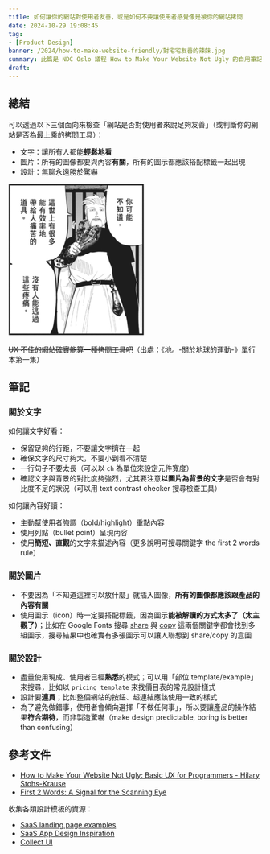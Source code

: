 ```yaml
---
title: 如何讓你的網站對使用者友善，或是如何不要讓使用者感覺像是被你的網站拷問
date: 2024-10-29 19:08:45
tag:
- [Product Design]
banner: /2024/how-to-make-website-friendly/對宅宅友善的辣妹.jpg
summary: 此篇是 NDC Oslo 議程 How to Make Your Website Not Ugly 的自用筆記。議程標題雖然是 ugly，但實際演講內容比較接近「如何讓產品（網站）對使用者更友善」。
draft: 
---
```


## 總結

可以透過以下三個面向來檢查「網站是否對使用者來說足夠友善」（或判斷你的網站是否為最上乘的拷問工具）：

- 文字：讓所有人都能**輕鬆地看**
- 圖片：所有的圖像都要與內容**有關**，所有的圖示都應該搭配標籤一起出現
- 設計：無聊永遠勝於驚嚇

![這世上有很多能有效率地帶給人痛苦的道具](/2024/how-to-make-website-friendly/這世上有很多能有效率地帶給人痛苦的道具.png)

~~UX 不佳的網站確實能算一種拷問工具吧~~（出處：《地。-關於地球的運動-》單行本第一集）

## 筆記

### 關於文字

如何讓文字好看：

- 保留足夠的行距，不要讓文字擠在一起
- 確保文字的尺寸夠大，不要小到看不清楚
- 一行句子不要太長（可以以 `ch` 為單位來設定元件寬度）
- 確認文字與背景的對比度夠強烈，尤其要注意**以圖片為背景的文字**是否會有對比度不足的狀況（可以用 text contrast checker 搜尋檢查工具）

如何讓內容好讀：

- 主動幫使用者強調（bold/highlight）重點內容
- 使用列點（bullet point）呈現內容
- 使用**簡短、直觀**的文字來描述內容（更多說明可搜尋關鍵字 the first 2 words rule）

### 關於圖片

- 不要因為「不知道這裡可以放什麼」就插入圖像，**所有的圖像都應該跟產品的內容有關**
- 使用圖示（icon）時一定要搭配標籤，因為圖示**能被解讀的方式太多了（太主觀了）**；比如在 Google Fonts 搜尋 [share](https://fonts.google.com/icons?icon.query=share) 與 [copy](https://fonts.google.com/icons?icon.query=copy) 這兩個關鍵字都會找到多組圖示，搜尋結果中也確實有多張圖示可以讓人聯想到 share/copy 的意圖

### 關於設計

- 盡量使用現成、使用者已經**熟悉**的模式；可以用「部位 template/example」來搜尋，比如以 `pricing template` 來找價目表的常見設計樣式
- 設計要**連貫**；比如整個網站的按鈕、超連結應該使用一致的樣式
- 為了避免做錯事，使用者會傾向選擇「不做任何事」，所以要讓產品的操作結果**符合期待**，而非製造驚嚇（make design predictable, boring is better than confusing）

## 參考文件

- [How to Make Your Website Not Ugly: Basic UX for Programmers - Hilary Stohs-Krause](https://youtu.be/Jf0cjocP8Wk?si=x7IC2Fz3A9ITTU-e)
- [First 2 Words: A Signal for the Scanning Eye](https://www.nngroup.com/articles/first-2-words-a-signal-for-scanning/)

收集各類設計模板的資源：

- [SaaS landing page examples](https://saaslandingpage.com/)
- [SaaS App Design Inspiration](https://saasinterface.com/)
- [Collect UI](https://collectui.com/)
